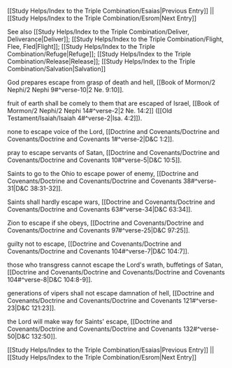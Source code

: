 [[Study Helps/Index to the Triple Combination/Esaias|Previous Entry]]  ||  [[Study Helps/Index to the Triple Combination/Esrom|Next Entry]]

 See also [[Study Helps/Index to the Triple Combination/Deliver, Deliverance|Deliver]]; [[Study Helps/Index to the Triple Combination/Flight, Flee, Fled|Flight]]; [[Study Helps/Index to the Triple Combination/Refuge|Refuge]]; [[Study Helps/Index to the Triple Combination/Release|Release]]; [[Study Helps/Index to the Triple Combination/Salvation|Salvation]]

 God prepares escape from grasp of death and hell, [[Book of Mormon/2 Nephi/2 Nephi 9#^verse-10|2 Ne. 9:10]].

 fruit of earth shall be comely to them that are escaped of Israel, [[Book of Mormon/2 Nephi/2 Nephi 14#^verse-2|2 Ne. 14:2]] ([[Old Testament/Isaiah/Isaiah 4#^verse-2|Isa. 4:2]]).

 none to escape voice of the Lord, [[Doctrine and Covenants/Doctrine and Covenants/Doctrine and Covenants 1#^verse-2|D&C 1:2]].

 pray to escape servants of Satan, [[Doctrine and Covenants/Doctrine and Covenants/Doctrine and Covenants 10#^verse-5|D&C 10:5]].

 Saints to go to the Ohio to escape power of enemy, [[Doctrine and Covenants/Doctrine and Covenants/Doctrine and Covenants 38#^verse-31|D&C 38:31-32]].

 Saints shall hardly escape wars, [[Doctrine and Covenants/Doctrine and Covenants/Doctrine and Covenants 63#^verse-34|D&C 63:34]].

 Zion to escape if she obeys, [[Doctrine and Covenants/Doctrine and Covenants/Doctrine and Covenants 97#^verse-25|D&C 97:25]].

 guilty not to escape, [[Doctrine and Covenants/Doctrine and Covenants/Doctrine and Covenants 104#^verse-7|D&C 104:7]].

 those who transgress cannot escape the Lord's wrath, buffetings of Satan, [[Doctrine and Covenants/Doctrine and Covenants/Doctrine and Covenants 104#^verse-8|D&C 104:8-9]].

 generations of vipers shall not escape damnation of hell, [[Doctrine and Covenants/Doctrine and Covenants/Doctrine and Covenants 121#^verse-23|D&C 121:23]].

 the Lord will make way for Saints' escape, [[Doctrine and Covenants/Doctrine and Covenants/Doctrine and Covenants 132#^verse-50|D&C 132:50]].

[[Study Helps/Index to the Triple Combination/Esaias|Previous Entry]]  ||  [[Study Helps/Index to the Triple Combination/Esrom|Next Entry]]